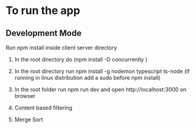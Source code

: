 # To run the app

## Development Mode

Run npm install inside client server directory

1. In the root directory do (npm install -D concurrently )

2. In the root directory run
   npm install -g nodemon typescript ts-node
   (if running in linux distribution add a sudo before npm install)

3. In the root folder run 
   npm run dev
   and open http://localhost:3000 on browser 
   
4. Content based filtering

5. Merge Sort
